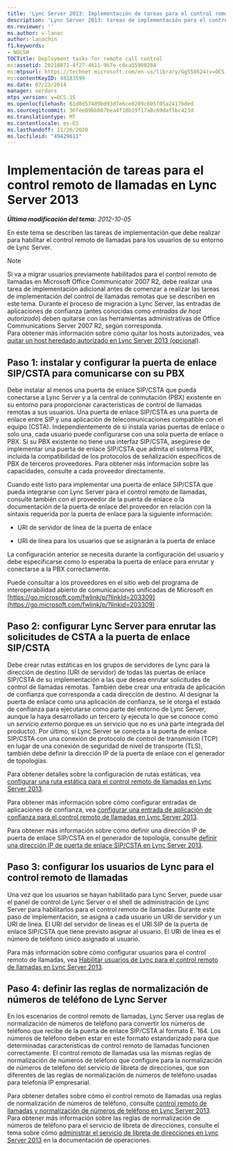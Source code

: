 ```yaml
---
title: 'Lync Server 2013: Implementación de tareas para el control remoto de llamadas'
description: 'Lync Server 2013: tareas de implementación para el control remoto de llamadas.'
ms.reviewer: ''
ms.author: v-lanac
author: lanachin
f1.keywords:
- NOCSH
TOCTitle: Deployment tasks for remote call control
ms:assetid: 20218871-4f27-4611-9b7e-c0ca55908284
ms:mtpsurl: https://technet.microsoft.com/en-us/library/Gg558624(v=OCS.15)
ms:contentKeyID: 48183599
ms.date: 07/23/2014
manager: serdars
mtps_version: v=OCS.15
ms.openlocfilehash: 61d0d57489bd93d7e6ce0209c605f05a2417bded
ms.sourcegitcommit: 36fee89bb887bea4f18b19f17a8c69daf5bc423d
ms.translationtype: MT
ms.contentlocale: es-ES
ms.lasthandoff: 11/26/2020
ms.locfileid: "49429611"
---
```

# <a name="deployment-tasks-for-remote-call-control-in-lync-server-2013"></a>Implementación de tareas para el control remoto de llamadas en Lync Server 2013

<div data-xmlns="http://www.w3.org/1999/xhtml">

<div class="topic" data-xmlns="http://www.w3.org/1999/xhtml" data-msxsl="urn:schemas-microsoft-com:xslt" data-cs="https://msdn.microsoft.com/">

<div data-asp="https://msdn2.microsoft.com/asp">



</div>

<div id="mainSection">

<div id="mainBody">

<span> </span>

_**Última modificación del tema:** 2012-10-05_

En este tema se describen las tareas de implementación que debe realizar para habilitar el control remoto de llamadas para los usuarios de su entorno de Lync Server.

<div>


> [!NOTE]  
> Si va a migrar usuarios previamente habilitados para el control remoto de llamadas en Microsoft Office Communicator 2007 R2, debe realizar una tarea de implementación adicional antes de comenzar a realizar las tareas de implementación del control de llamadas remotas que se describen en este tema. Durante el proceso de migración a Lync Server, las entradas de aplicaciones de confianza (antes conocidas como <EM>entradas de host autorizado</EM>) deben quitarse con las herramientas administrativas de Office Communications Server 2007 R2, según corresponda.<BR>Para obtener más información sobre cómo quitar los hosts autorizados, vea <A href="lync-server-2013-remove-a-legacy-authorized-host-optional.md">quitar un host heredado autorizado en Lync Server 2013 (opcional)</A>.



</div>

<div>

## <a name="step-1-install-and-configure-the-sipcsta-gateway-to-communicate-with-your-pbx"></a>Paso 1: instalar y configurar la puerta de enlace SIP/CSTA para comunicarse con su PBX

Debe instalar al menos una puerta de enlace SIP/CSTA que pueda conectarse a Lync Server y a la central de conmutación (PBX) existente en su entorno para proporcionar características de control de llamadas remotas a sus usuarios. Una puerta de enlace SIP/CSTA es una puerta de enlace entre SIP y una aplicación de telecomunicaciones compatible con el equipo (CSTA). Independientemente de si instala varias puertas de enlace o solo una, cada usuario puede configurarse con una sola puerta de enlace o PBX. Si su PBX existente no tiene una interfaz SIP/CSTA, asegúrese de implementar una puerta de enlace SIP/CSTA que admita el sistema PBX, incluida la compatibilidad de los protocolos de señalización específicos de PBX de terceros proveedores. Para obtener más información sobre las capacidades, consulte a cada proveedor directamente.

Cuando esté listo para implementar una puerta de enlace SIP/CSTA que pueda integrarse con Lync Server para el control remoto de llamadas, consulte también con el proveedor de la puerta de enlace o la documentación de la puerta de enlace del proveedor en relación con la sintaxis requerida por la puerta de enlace para la siguiente información:

  - URI de servidor de línea de la puerta de enlace

  - URI de línea para los usuarios que se asignarán a la puerta de enlace

La configuración anterior se necesita durante la configuración del usuario y debe especificarse como lo esperaba la puerta de enlace para enrutar y conectarse a la PBX correctamente.

Puede consultar a los proveedores en el sitio web del programa de interoperabilidad abierto de comunicaciones unificadas de Microsoft en [https://go.microsoft.com/fwlink/p/?linkId=203309](https://go.microsoft.com/fwlink/p/?linkid=203309) .

</div>

<div>

## <a name="step-2-configure-lync-server-to-route-csta-requests-to-the-sipcsta-gateway"></a>Paso 2: configurar Lync Server para enrutar las solicitudes de CSTA a la puerta de enlace SIP/CSTA

Debe crear rutas estáticas en los grupos de servidores de Lync para la dirección de destino (URI de servidor) de todas las puertas de enlace SIP/CSTA de su implementación a las que desea enrutar solicitudes de control de llamadas remotas. También debe crear una entrada de aplicación de confianza que corresponda a cada dirección de destino. Al designar la puerta de enlace como una aplicación de confianza, se le otorga el estado de confianza para ejecutarse como parte del entorno de Lync Server, aunque la haya desarrollado un tercero (y ejecuta lo que se conoce como un *servicio externo* porque es un servicio que no es una parte integrada del producto). Por último, si Lync Server se conecta a la puerta de enlace SIP/CSTA con una conexión de protocolo de control de transmisión (TCP) en lugar de una conexión de seguridad de nivel de transporte (TLS), también debe definir la dirección IP de la puerta de enlace con el generador de topologías.

Para obtener detalles sobre la configuración de rutas estáticas, vea [configurar una ruta estática para el control remoto de llamadas en Lync Server 2013](lync-server-2013-configure-a-static-route-for-remote-call-control.md).

Para obtener más información sobre cómo configurar entradas de aplicaciones de confianza, vea [configurar una entrada de aplicación de confianza para el control remoto de llamadas en Lync Server 2013](lync-server-2013-configure-a-trusted-application-entry-for-remote-call-control.md).

Para obtener más información sobre cómo definir una dirección IP de puerta de enlace SIP/CSTA en el generador de topología, consulte [definir una dirección IP de puerta de enlace SIP/CSTA en Lync Server 2013](lync-server-2013-define-a-sip-csta-gateway-ip-address.md).

</div>

<div>

## <a name="step-3-configure-lync-users-for-remote-call-control"></a>Paso 3: configurar los usuarios de Lync para el control remoto de llamadas

Una vez que los usuarios se hayan habilitado para Lync Server, puede usar el panel de control de Lync Server o el shell de administración de Lync Server para habilitarlos para el control remoto de llamadas. Durante este paso de implementación, se asigna a cada usuario un URI de servidor y un URI de línea. El URI del servidor de líneas es el URI SIP de la puerta de enlace SIP/CSTA que tiene previsto asignar al usuario. El URI de línea es el número de teléfono único asignado al usuario.

Para más información sobre cómo configurar usuarios para el control remoto de llamadas, vea [Habilitar usuarios de Lync para el control remoto de llamadas en Lync Server 2013](lync-server-2013-enable-lync-users-for-remote-call-control.md).

</div>

<div>

## <a name="step-4-define-the-lync-server-phone-number-normalization-rules"></a>Paso 4: definir las reglas de normalización de números de teléfono de Lync Server

En los escenarios de control remoto de llamadas, Lync Server usa reglas de normalización de números de teléfono para convertir los números de teléfono que recibe de la puerta de enlace SIP/CSTA al formato E. 164. Los números de teléfono deben estar en este formato estandarizado para que determinadas características de control remoto de llamadas funcionen correctamente. El control remoto de llamadas usa las mismas reglas de normalización de números de teléfono que configure para la normalización de números de teléfono del servicio de libreta de direcciones, que son diferentes de las reglas de normalización de números de teléfono usadas para telefonía IP empresarial.

Para obtener detalles sobre cómo el control remoto de llamadas usa reglas de normalización de números de teléfono, consulte [control remoto de llamadas y normalización de números de teléfono en Lync Server 2013](lync-server-2013-remote-call-control-and-phone-number-normalization.md). Para obtener más información sobre las reglas de normalización de números de teléfono para el servicio de libreta de direcciones, consulte el tema sobre cómo [administrar el servicio de libreta de direcciones en Lync Server 2013](lync-server-2013-administering-the-address-book-service.md) en la documentación de operaciones.

</div>

</div>

<span> </span>

</div>

</div>

</div>

